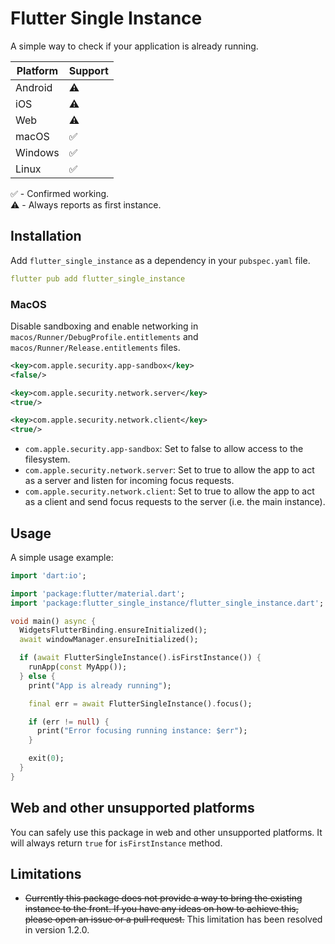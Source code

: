 # Flutter Single Instance

A simple way to check if your application is already running.

| Platform | Support |
| -------- | ------- |
| Android  | ⚠️      |
| iOS      | ⚠️      |
| Web      | ⚠️      |
| macOS    | ✅      |
| Windows  | ✅      |
| Linux    | ✅      |

✅ - Confirmed working. <br/>
⚠️ - Always reports as first instance.

## Installation

Add `flutter_single_instance` as a dependency in your `pubspec.yaml` file.

```yaml
flutter pub add flutter_single_instance
```

### MacOS

Disable sandboxing and enable networking in `macos/Runner/DebugProfile.entitlements` and `macos/Runner/Release.entitlements` files.

```xml
<key>com.apple.security.app-sandbox</key>
<false/>

<key>com.apple.security.network.server</key>
<true/>

<key>com.apple.security.network.client</key>
<true/>
```

- `com.apple.security.app-sandbox`: Set to false to allow access to the filesystem.
- `com.apple.security.network.server`: Set to true to allow the app to act as a server and listen for incoming focus requests.
- `com.apple.security.network.client`: Set to true to allow the app to act as a client and send focus requests to the server (i.e. the main instance).

## Usage

A simple usage example:

```dart
import 'dart:io';

import 'package:flutter/material.dart';
import 'package:flutter_single_instance/flutter_single_instance.dart';

void main() async {
  WidgetsFlutterBinding.ensureInitialized();
  await windowManager.ensureInitialized();

  if (await FlutterSingleInstance().isFirstInstance()) {
    runApp(const MyApp());
  } else {
    print("App is already running");

    final err = await FlutterSingleInstance().focus();

    if (err != null) {
      print("Error focusing running instance: $err");
    }

    exit(0);
  }
}
```

## Web and other unsupported platforms

You can safely use this package in web and other unsupported platforms. It will always return `true` for `isFirstInstance` method.

## Limitations

- ~~Currently this package does not provide a way to bring the existing instance to the front. If you have any ideas on how to achieve this, please open an issue or a pull request.~~ This limitation has been resolved in version 1.2.0.
